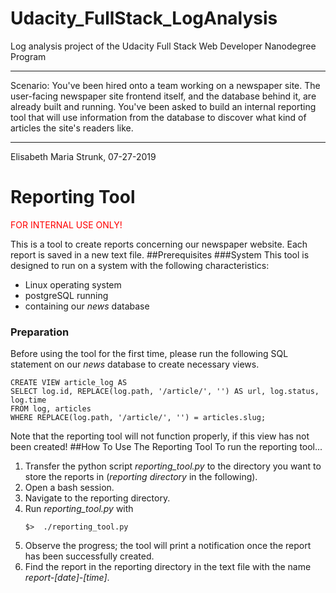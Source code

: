 # Udacity_FullStack_LogAnalysis
Log analysis project of the Udacity Full Stack Web Developer Nanodegree Program
___
Scenario:
You've been hired onto a team working on a newspaper site. The user-facing newspaper site frontend itself, and the database behind it, are already built and running. You've been asked to build an internal reporting tool that will use information from the database to discover what kind of articles the site's readers like.
___

Elisabeth Maria Strunk, 07-27-2019

# Reporting Tool
<span style="color:red">FOR INTERNAL USE ONLY!</span>

This is a tool to create reports concerning our newspaper website.
Each report is saved in a new text file.
##Prerequisites
###System
This tool is designed to run on a system with the following characteristics:
+ Linux operating system
+ postgreSQL running
+ containing our _news_ database
### Preparation
Before using the tool for the first time, please run the following SQL statement on our _news_ database to create necessary views.
```
CREATE VIEW article_log AS
SELECT log.id, REPLACE(log.path, '/article/', '') AS url, log.status, log.time
FROM log, articles
WHERE REPLACE(log.path, '/article/', '') = articles.slug;
```
Note that the reporting tool will not function properly, if this view has not been created!
##How To Use The Reporting Tool
To run the reporting tool...
1. Transfer the python script _reporting_tool.py_ to the directory you want to store the reports in (_reporting directory_ in the following).
2. Open a bash session.
3. Navigate to the reporting directory.
4. Run _reporting_tool.py_ with
    ```
    $>  ./reporting_tool.py
    ```
5. Observe the progress; the tool will print a notification once the report has been successfully created.
6. Find the report in the reporting directory in the text file with the name _report-[date]-[time]_.
